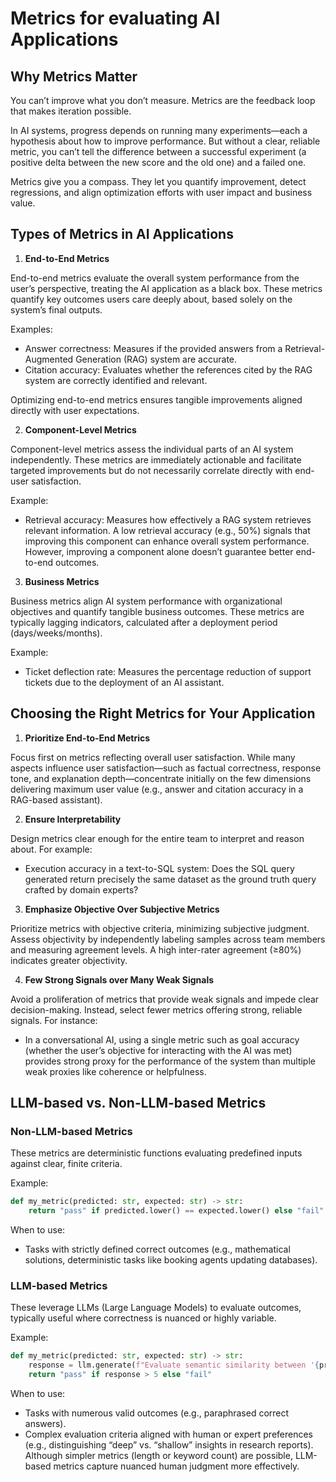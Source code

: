 # Metrics for evaluating AI Applications

## Why Metrics Matter

You can’t improve what you don’t measure. Metrics are the feedback loop that makes iteration possible.

In AI systems, progress depends on running many experiments—each a hypothesis about how to improve performance. But without a clear, reliable metric, you can’t tell the difference between a successful experiment (a positive delta between the new score and the old one) and a failed one.

Metrics give you a compass. They let you quantify improvement, detect regressions, and align optimization efforts with user impact and business value.

## Types of Metrics in AI Applications

1. **End-to-End Metrics**

End-to-end metrics evaluate the overall system performance from the user’s perspective, treating the AI application as a black box. These metrics quantify key outcomes users care deeply about, based solely on the system’s final outputs.

Examples:

- Answer correctness: Measures if the provided answers from a Retrieval-Augmented Generation (RAG) system are accurate.
- Citation accuracy: Evaluates whether the references cited by the RAG system are correctly identified and relevant.

Optimizing end-to-end metrics ensures tangible improvements aligned directly with user expectations.

2. **Component-Level Metrics**

Component-level metrics assess the individual parts of an AI system independently. These metrics are immediately actionable and facilitate targeted improvements but do not necessarily correlate directly with end-user satisfaction.

Example:
- Retrieval accuracy: Measures how effectively a RAG system retrieves relevant information. A low retrieval accuracy (e.g., 50%) signals that improving this component can enhance overall system performance. However, improving a component alone doesn’t guarantee better end-to-end outcomes.

3. **Business Metrics**

Business metrics align AI system performance with organizational objectives and quantify tangible business outcomes. These metrics are typically lagging indicators, calculated after a deployment period (days/weeks/months).

Example:
- Ticket deflection rate: Measures the percentage reduction of support tickets due to the deployment of an AI assistant.

## Choosing the Right Metrics for Your Application

1. **Prioritize End-to-End Metrics**

Focus first on metrics reflecting overall user satisfaction. While many aspects influence user satisfaction—such as factual correctness, response tone, and explanation depth—concentrate initially on the few dimensions delivering maximum user value (e.g., answer and citation accuracy in a RAG-based assistant).

2. **Ensure Interpretability**

Design metrics clear enough for the entire team to interpret and reason about. For example:
- Execution accuracy in a text-to-SQL system: Does the SQL query generated return precisely the same dataset as the ground truth query crafted by domain experts?

3. **Emphasize Objective Over Subjective Metrics**

Prioritize metrics with objective criteria, minimizing subjective judgment. Assess objectivity by independently labeling samples across team members and measuring agreement levels. A high inter-rater agreement (≥80%) indicates greater objectivity.

4. **Few Strong Signals over Many Weak Signals**

Avoid a proliferation of metrics that provide weak signals and impede clear decision-making. Instead, select fewer metrics offering strong, reliable signals. For instance:
- In a conversational AI, using a single metric such as goal accuracy (whether the user’s objective for interacting with the AI was met) provides strong proxy for the performance of the system than multiple weak proxies like coherence or helpfulness.

## LLM-based vs. Non-LLM-based Metrics

### Non-LLM-based Metrics

These metrics are deterministic functions evaluating predefined inputs against clear, finite criteria.

Example:

```python
def my_metric(predicted: str, expected: str) -> str:
    return "pass" if predicted.lower() == expected.lower() else "fail"
```

When to use:
- Tasks with strictly defined correct outcomes (e.g., mathematical solutions, deterministic tasks like booking agents updating databases).

### LLM-based Metrics

These leverage LLMs (Large Language Models) to evaluate outcomes, typically useful where correctness is nuanced or highly variable.

Example:
```python
def my_metric(predicted: str, expected: str) -> str:
    response = llm.generate(f"Evaluate semantic similarity between '{predicted}' and '{expected}'")
    return "pass" if response > 5 else "fail"
```

When to use:
- Tasks with numerous valid outcomes (e.g., paraphrased correct answers).
- Complex evaluation criteria aligned with human or expert preferences (e.g., distinguishing “deep” vs. “shallow” insights in research reports). Although simpler metrics (length or keyword count) are possible, LLM-based metrics capture nuanced human judgment more effectively.